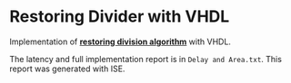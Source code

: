 # Restoring Divider with VHDL
Implementation of <a href="https://www.geeksforgeeks.org/restoring-division-algorithm-unsigned-integer/" target="_blank">**restoring division algorithm**</a> with VHDL.

The latency and full implementation report is in `Delay and Area.txt`. This report was generated with ISE.

